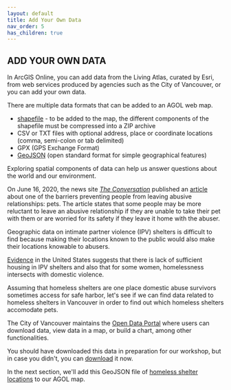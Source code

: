 ```yaml
---
layout: default
title: Add Your Own Data
nav_order: 5
has_children: true
---
```


## ADD YOUR OWN DATA

In ArcGIS Online, you can add data from the Living Atlas, curated by Esri, from web services produced by agencies such as the City of Vancouver, or you can add your own data.

There are multiple data formats that can be added to an AGOL web map. 

 - [shapefile](https://desktop.arcgis.com/en/arcmap/latest/manage-data/shapefiles/what-is-a-shapefile.htm) - to be added to the map, the different components of the shapefile must be compressed into a ZIP archive
 - CSV or TXT files with optional address, place or coordinate locations (comma, semi-colon or tab delimited)
 - GPX (GPS Exchange Format)
 - [GeoJSON](https://geojson.org/) (open standard format for simple geographical features)
 
Exploring spatial components of data can help us answer questions about the world and our environment.

On June 16, 2020, the news site [*The Conversation*](https://theconversation.com/ca) published an [article](https://theconversation.com/people-in-abusive-relationships-face-many-barriers-to-leaving-pets-should-not-be-one-139540?utm_medium=email&utm_campaign=Latest%20from%20The%20Conversation%20for%20June%2017%202020&utm_content=Latest%20from%20The%20Conversation%20for%20June%2017%202020+CID_e7708191b09d4919198c361914f475ff&utm_source=campaign_monitor_ca&utm_term=pets%20should%20not%20be%20one) about one of the barriers preventing people from leaving abusive relationships: pets. The article states that some people may be more reluctant to leave an abusive relationship if they are unable to take their pet with them or are worried for its safety if they leave it home with the abuser.

Geographic data on intimate partner violence (IPV) shelters is difficult to find because making their locations known to the public would also make their locations knowable to abusers. 

[Evidence](https://www.acf.hhs.gov/fysb/resource/dv-homelessness-stats-2016) in the United States suggests that there is lack of sufficient housing in IPV shelters and also that for some women, homelessness intersects with domestic violence.

Assuming that homeless shelters are one place domestic abuse survivors sometimes access for safe harbor, let's see if we can find data related to homeless shelters in Vancouver in order to find out which homeless shelters accomodate pets.

The City of Vancouver maintains the [Open Data Portal](https://opendata.vancouver.ca/pages/home/) where users can download data, view data in a map, or build a chart, among other functionalities.

You should have downloaded this data in preparation for our workshop, but in case you didn't, you can [download](https://opendata.vancouver.ca/explore/dataset/homeless-shelter-locations/download/?format=geojson&timezone=America/Los_Angeles&lang=en) it now. 

In the next section, we'll add this GeoJSON file of [homeless shelter locations](https://opendata.vancouver.ca/explore/dataset/homeless-shelter-locations/export/) to our AGOL map.

